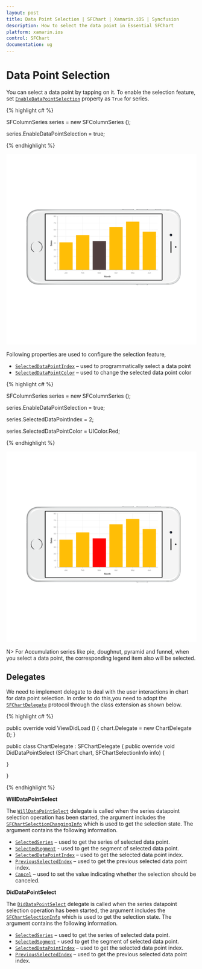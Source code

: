```yaml
---
layout: post
title: Data Point Selection | SFChart | Xamarin.iOS | Syncfusion
description: How to select the data point in Essential SFChart
platform: xamarin.ios
control: SFChart
documentation: ug
---
```


# Data Point Selection

You can select a data point by tapping on it. To enable the selection feature, set [`EnableDataPointSelection`](https://help.syncfusion.com/cr/cref_files/xamarin-ios/Syncfusion.SFChart.iOS~Syncfusion.SfChart.iOS.SFSeries~EnableDataPointSelection.html) property as `True` for series. 

{% highlight c# %}

SFColumnSeries series           = new SFColumnSeries ();

series.EnableDataPointSelection = true; 

{% endhighlight %}


![Data point selection support in Xamarin.iOS Chart](selection_images/selection_img1.png)

Following properties are used to configure the selection feature,

* [`SelectedDataPointIndex`](https://help.syncfusion.com/cr/cref_files/xamarin-ios/Syncfusion.SFChart.iOS~Syncfusion.SfChart.iOS.SFSeries~SelectedDataPointIndex.html) – used to programmatically select a data point
* [`SelectedDataPointColor`](https://help.syncfusion.com/cr/cref_files/xamarin-ios/Syncfusion.SFChart.iOS~Syncfusion.SfChart.iOS.SFSeries~SelectedDataPointColor.html) – used to change the selected data point color

{% highlight c# %}

SFColumnSeries series           = new SFColumnSeries ();

series.EnableDataPointSelection = true;

series.SelectedDataPointIndex   = 2;

series.SelectedDataPointColor   = UIColor.Red; 

{% endhighlight %}


![Selecting data point and data point color support in Xamarin.iOS Chart](selection_images/selection_img2.png)

N> For Accumulation series like pie, doughnut, pyramid and funnel, when you select a data point, the corresponding legend item also will be selected.

## Delegates


We need to implement delegate to deal with the user interactions in chart for data point selection. In order to do this,you need to adopt the [`SFChartDelegate`](https://help.syncfusion.com/cr/cref_files/xamarin-ios/Syncfusion.SFChart.iOS~Syncfusion.SfChart.iOS.SFChartDelegate.html) protocol through the class extension as shown below.

{% highlight c# %}

public override void ViewDidLoad ()
{
    chart.Delegate = new ChartDelegate ();
}

public class ChartDelegate : SFChartDelegate
{
    public override void DidDataPointSelect (SFChart chart, SFChartSelectionInfo info)
    {

    }
}

{% endhighlight %}



**WillDataPointSelect**

The [`WillDataPointSelect`](https://help.syncfusion.com/cr/cref_files/xamarin-ios/Syncfusion.SFChart.iOS~Syncfusion.SfChart.iOS.SFChartDelegate~WillDataPointSelect.html) delegate is called when the series datapoint selection operation has been started, the argument includes the [`SFChartSelectionChangingInfo`](https://help.syncfusion.com/cr/cref_files/xamarin-ios/Syncfusion.SFChart.iOS~Syncfusion.SfChart.iOS.SFChartSelectionChangingInfo.html) which is used to get the selection state. The argument contains the following information.

* [`SelectedSeries`](https://help.syncfusion.com/cr/cref_files/xamarin-ios/Syncfusion.SFChart.iOS~Syncfusion.SfChart.iOS.SFChartSelectionInfo~SelectedSeries.html) – used to get the series of selected data point.
* [`SelectedSegment`](https://help.syncfusion.com/cr/cref_files/xamarin-ios/Syncfusion.SFChart.iOS~Syncfusion.SfChart.iOS.SFChartSelectionInfo~SelectedSegment.html) - used to get the segment of selected data point.
* [`SelectedDataPointIndex`](https://help.syncfusion.com/cr/cref_files/xamarin-ios/Syncfusion.SFChart.iOS~Syncfusion.SfChart.iOS.SFChartSelectionInfo~SelectedDataPointIndex.html) – used to get the selected data point index.
* [`PreviousSelectedIndex`](https://help.syncfusion.com/cr/cref_files/xamarin-ios/Syncfusion.SFChart.iOS~Syncfusion.SfChart.iOS.SFChartSelectionInfo~PreviousSelectedIndex.html) – used to get the previous selected data point index.
* [`Cancel`](https://help.syncfusion.com/cr/cref_files/xamarin-ios/Syncfusion.SFChart.iOS~Syncfusion.SfChart.iOS.SFChartSelectionChangingInfo~Cancel.html) – used to set the value indicating whether the selection should be canceled.


**DidDataPointSelect**

The [`DidDataPointSelect`](https://help.syncfusion.com/cr/cref_files/xamarin-ios/Syncfusion.SFChart.iOS~Syncfusion.SfChart.iOS.SFChartDelegate~DidDataPointSelect.html)  delegate is called when the series datapoint selection operation has been started, the argument includes the [`SFChartSelectionInfo`](https://help.syncfusion.com/cr/cref_files/xamarin-ios/Syncfusion.SFChart.iOS~Syncfusion.SfChart.iOS.SFChartSelectionInfo.html) which is used to get the selection state. The argument contains the following information.

* [`SelectedSeries`](https://help.syncfusion.com/cr/cref_files/xamarin-ios/Syncfusion.SFChart.iOS~Syncfusion.SfChart.iOS.SFChartSelectionInfo~SelectedSeries.html) – used to get the series of selected data point.
* [`SelectedSegment`](https://help.syncfusion.com/cr/cref_files/xamarin-ios/Syncfusion.SFChart.iOS~Syncfusion.SfChart.iOS.SFChartSelectionInfo~SelectedSegment.html) - used to get the segment of selected data point.
* [`SelectedDataPointIndex`](https://help.syncfusion.com/cr/cref_files/xamarin-ios/Syncfusion.SFChart.iOS~Syncfusion.SfChart.iOS.SFChartSelectionInfo~SelectedDataPointIndex.html) – used to get the selected data point index.
* [`PreviousSelectedIndex`](https://help.syncfusion.com/cr/cref_files/xamarin-ios/Syncfusion.SFChart.iOS~Syncfusion.SfChart.iOS.SFChartSelectionInfo~PreviousSelectedIndex.html) – used to get the previous selected data point index.
